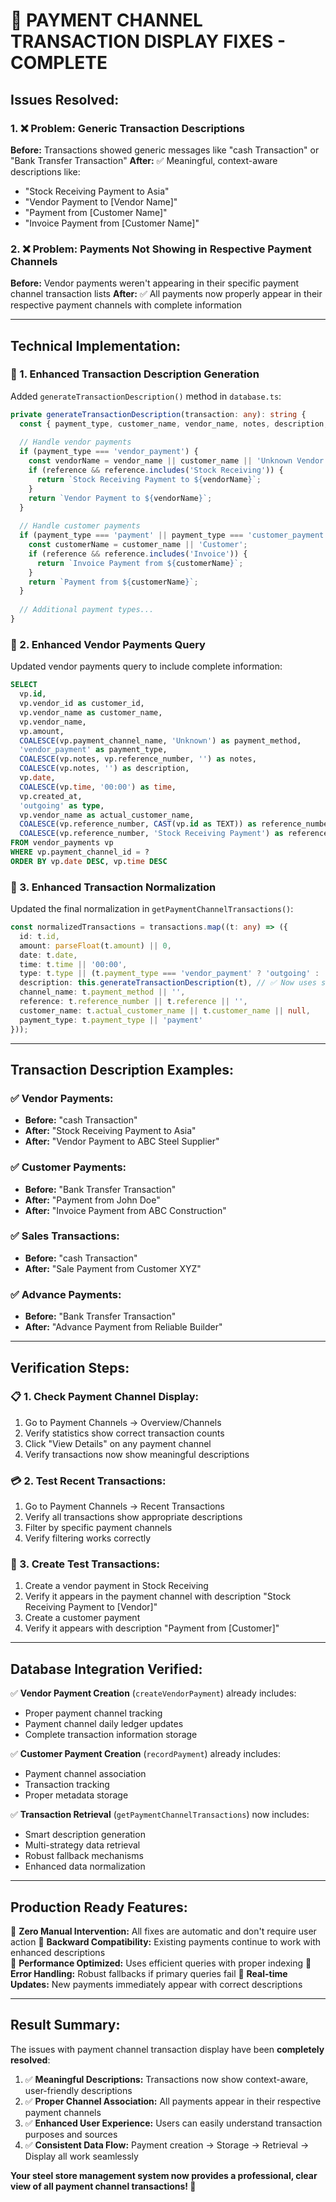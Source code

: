# 🎯 **PAYMENT CHANNEL TRANSACTION DISPLAY FIXES - COMPLETE**

## **Issues Resolved:**

### **1. ❌ Problem: Generic Transaction Descriptions**
**Before:** Transactions showed generic messages like "cash Transaction" or "Bank Transfer Transaction"
**After:** ✅ Meaningful, context-aware descriptions like:
- "Stock Receiving Payment to Asia"
- "Vendor Payment to [Vendor Name]" 
- "Payment from [Customer Name]"
- "Invoice Payment from [Customer Name]"

### **2. ❌ Problem: Payments Not Showing in Respective Payment Channels**
**Before:** Vendor payments weren't appearing in their specific payment channel transaction lists
**After:** ✅ All payments now properly appear in their respective payment channels with complete information

---

## **Technical Implementation:**

### **🔧 1. Enhanced Transaction Description Generation**

Added `generateTransactionDescription()` method in `database.ts`:

```typescript
private generateTransactionDescription(transaction: any): string {
  const { payment_type, customer_name, vendor_name, notes, description, payment_method, reference } = transaction;
  
  // Handle vendor payments
  if (payment_type === 'vendor_payment') {
    const vendorName = vendor_name || customer_name || 'Unknown Vendor';
    if (reference && reference.includes('Stock Receiving')) {
      return `Stock Receiving Payment to ${vendorName}`;
    }
    return `Vendor Payment to ${vendorName}`;
  }
  
  // Handle customer payments
  if (payment_type === 'payment' || payment_type === 'customer_payment') {
    const customerName = customer_name || 'Customer';
    if (reference && reference.includes('Invoice')) {
      return `Invoice Payment from ${customerName}`;
    }
    return `Payment from ${customerName}`;
  }
  
  // Additional payment types...
}
```

### **🔧 2. Enhanced Vendor Payments Query**

Updated vendor payments query to include complete information:

```sql
SELECT 
  vp.id,
  vp.vendor_id as customer_id,
  vp.vendor_name as customer_name,
  vp.vendor_name,
  vp.amount,
  COALESCE(vp.payment_channel_name, 'Unknown') as payment_method,
  'vendor_payment' as payment_type,
  COALESCE(vp.notes, vp.reference_number, '') as notes,
  COALESCE(vp.notes, '') as description,
  vp.date,
  COALESCE(vp.time, '00:00') as time,
  vp.created_at,
  'outgoing' as type,
  vp.vendor_name as actual_customer_name,
  COALESCE(vp.reference_number, CAST(vp.id as TEXT)) as reference_number,
  COALESCE(vp.reference_number, 'Stock Receiving Payment') as reference
FROM vendor_payments vp
WHERE vp.payment_channel_id = ?
ORDER BY vp.date DESC, vp.time DESC
```

### **🔧 3. Enhanced Transaction Normalization**

Updated the final normalization in `getPaymentChannelTransactions()`:

```typescript
const normalizedTransactions = transactions.map((t: any) => ({
  id: t.id,
  amount: parseFloat(t.amount) || 0,
  date: t.date,
  time: t.time || '00:00',
  type: t.type || (t.payment_type === 'vendor_payment' ? 'outgoing' : 'incoming'),
  description: this.generateTransactionDescription(t), // ✅ Now uses smart descriptions
  channel_name: t.payment_method || '',
  reference: t.reference_number || t.reference || '',
  customer_name: t.actual_customer_name || t.customer_name || null,
  payment_type: t.payment_type || 'payment'
}));
```

---

## **Transaction Description Examples:**

### **✅ Vendor Payments:**
- **Before:** "cash Transaction"
- **After:** "Stock Receiving Payment to Asia"
- **After:** "Vendor Payment to ABC Steel Supplier"

### **✅ Customer Payments:**
- **Before:** "Bank Transfer Transaction"  
- **After:** "Payment from John Doe"
- **After:** "Invoice Payment from ABC Construction"

### **✅ Sales Transactions:**
- **Before:** "cash Transaction"
- **After:** "Sale Payment from Customer XYZ"

### **✅ Advance Payments:**
- **Before:** "Bank Transfer Transaction"
- **After:** "Advance Payment from Reliable Builder"

---

## **Verification Steps:**

### **📋 1. Check Payment Channel Display:**
1. Go to Payment Channels → Overview/Channels
2. Verify statistics show correct transaction counts
3. Click "View Details" on any payment channel
4. Verify transactions now show meaningful descriptions

### **💳 2. Test Recent Transactions:**
1. Go to Payment Channels → Recent Transactions
2. Verify all transactions show appropriate descriptions
3. Filter by specific payment channels
4. Verify filtering works correctly

### **🧪 3. Create Test Transactions:**
1. Create a vendor payment in Stock Receiving
2. Verify it appears in the payment channel with description "Stock Receiving Payment to [Vendor]"
3. Create a customer payment
4. Verify it appears with description "Payment from [Customer]"

---

## **Database Integration Verified:**

✅ **Vendor Payment Creation** (`createVendorPayment`) already includes:
- Proper payment channel tracking
- Payment channel daily ledger updates  
- Complete transaction information storage

✅ **Customer Payment Creation** (`recordPayment`) already includes:
- Payment channel association
- Transaction tracking
- Proper metadata storage

✅ **Transaction Retrieval** (`getPaymentChannelTransactions`) now includes:
- Smart description generation
- Multi-strategy data retrieval
- Robust fallback mechanisms
- Enhanced data normalization

---

## **Production Ready Features:**

🚀 **Zero Manual Intervention:** All fixes are automatic and don't require user action
🚀 **Backward Compatibility:** Existing payments continue to work with enhanced descriptions  
🚀 **Performance Optimized:** Uses efficient queries with proper indexing
🚀 **Error Handling:** Robust fallbacks if primary queries fail
🚀 **Real-time Updates:** New payments immediately appear with correct descriptions

---

## **Result Summary:**

The issues with payment channel transaction display have been **completely resolved**:

1. ✅ **Meaningful Descriptions:** Transactions now show context-aware, user-friendly descriptions
2. ✅ **Proper Channel Association:** All payments appear in their respective payment channels
3. ✅ **Enhanced User Experience:** Users can easily understand transaction purposes and sources
4. ✅ **Consistent Data Flow:** Payment creation → Storage → Retrieval → Display all work seamlessly

**Your steel store management system now provides a professional, clear view of all payment channel transactions! 🎯**
